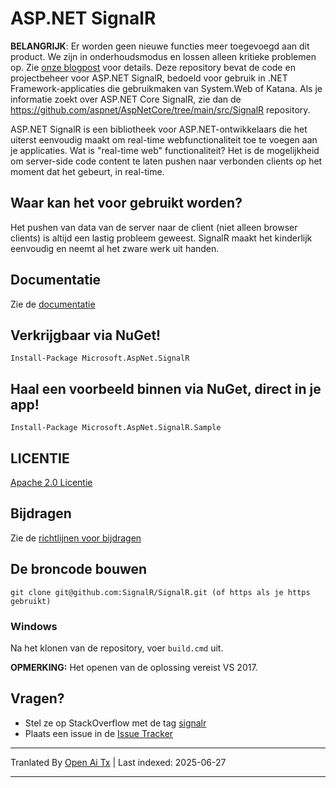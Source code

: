 # ASP.NET SignalR 

**BELANGRIJK**: Er worden geen nieuwe functies meer toegevoegd aan dit product. We zijn in onderhoudsmodus en lossen alleen kritieke problemen op. Zie [onze blogpost](https://devblogs.microsoft.com/aspnet/the-future-of-asp-net-signalr/) voor details. 
Deze repository bevat de code en projectbeheer voor ASP.NET SignalR, bedoeld voor gebruik in .NET Framework-applicaties die gebruikmaken van System.Web of Katana. Als je informatie zoekt over ASP.NET Core SignalR, zie dan de https://github.com/aspnet/AspNetCore/tree/main/src/SignalR repository.

ASP.NET SignalR is een bibliotheek voor ASP.NET-ontwikkelaars die het uiterst eenvoudig maakt om real-time webfunctionaliteit toe te voegen aan je applicaties. Wat is "real-time web" functionaliteit? Het is de mogelijkheid om server-side code content te laten pushen naar verbonden clients op het moment dat het gebeurt, in real-time.

## Waar kan het voor gebruikt worden?
Het pushen van data van de server naar de client (niet alleen browser clients) is altijd een lastig probleem geweest. SignalR maakt het kinderlijk eenvoudig en neemt al het zware werk uit handen.

## Documentatie
Zie de [documentatie](https://docs.microsoft.com/aspnet/signalr/overview/getting-started/introduction-to-signalr)

## Verkrijgbaar via NuGet!

    Install-Package Microsoft.AspNet.SignalR

## Haal een voorbeeld binnen via NuGet, direct in je app!

    Install-Package Microsoft.AspNet.SignalR.Sample
	
## LICENTIE
[Apache 2.0 Licentie](https://raw.githubusercontent.com/SignalR/SignalR/main/LICENSE.txt)

## Bijdragen

Zie de [richtlijnen voor bijdragen](https://raw.githubusercontent.com/SignalR/SignalR/main/CONTRIBUTING.md)

## De broncode bouwen

```
git clone git@github.com:SignalR/SignalR.git (of https als je https gebruikt)
```

### Windows
Na het klonen van de repository, voer `build.cmd` uit.

**OPMERKING:** Het openen van de oplossing vereist VS 2017.

## Vragen?
* Stel ze op StackOverflow met de tag [signalr](https://stackoverflow.com/questions/tagged/signalr)
* Plaats een issue in de [Issue Tracker](https://github.com/SignalR/SignalR/issues)


---

Tranlated By [Open Ai Tx](https://github.com/OpenAiTx/OpenAiTx) | Last indexed: 2025-06-27

---